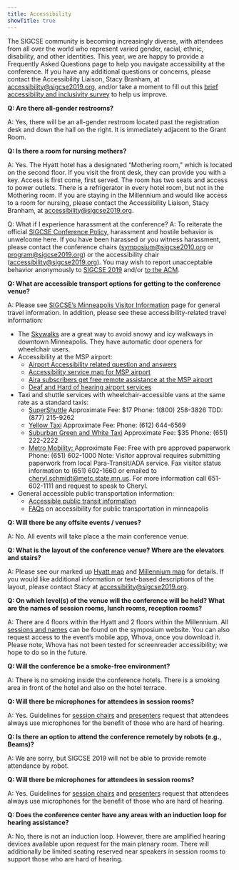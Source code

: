 ```yaml
---
title: Accessibility 
showTitle: true
---
```

The SIGCSE community is becoming increasingly diverse, with attendees from all over the world who represent varied gender, racial, ethnic, disability, and other identities. This year, we are happy to provide a Frequently Asked Questions page to help you navigate accessibility at the conference. If you have any additional questions or concerns, please contact the Accessibility Liaison, Stacy Branham, at [accessibility@sigcse2019.org](mailto:accessibility@sigcse2019.org), and/or take a moment to fill out this [brief accessibility and inclusivity survey](https://goo.gl/forms/EyvKHLdYgL1WaySA2) to help us improve.  

**Q: Are there all-gender restrooms?**

A: Yes, there will be an all-gender restroom located past the registration desk and down the hall on the right. It is immediately adjacent to the Grant Room.

**Q: Is there a room for nursing mothers?**

A: Yes. The Hyatt hotel has a designated “Mothering room,” which is located on the second floor. If you visit the front desk, they can provide you with a key. Access is first come, first served. The room has two seats and access to power outlets. There is a refrigerator in every hotel room, but not in the Mothering room. If you are staying in the Millennium and would like access to a room for nursing, please contact the Accessibility Liaison, Stacy Branham, at [accessibility@sigcse2019.org](mailto:accessibility@sigcse2019.org).

Q: What if I experience harassment at the conference?
A: To reiterate the official [SIGCSE Conference Policy](http://sigcse2019.sigcse.org/policies.html), harassment and hostile behavior is unwelcome here. If you have been harassed or you witness harassment, please contact the conference chairs ([symposium@sigcse2010.org](symposium@sigcse2019.org) or [program@sigcse2019.org](mailto:program@sigcse2019.org)) or the accessibility chair ([accessibility@sigcse2019.org](mailto:accessibility@sigcse2019.org)). You may wish to report unacceptable behavior anonymously to [SIGCSE 2019](https://www.acm.org/about-acm/reporting-unacceptable-behavior) and/or [to the ACM](https://www.acm.org/about-acm/reporting-unacceptable-behavior).

**Q: What are accessible transport options for getting to the conference venue?**

A: Please see [SIGCSE’s Minneapolis Visitor Information](https://sigcse2019.sigcse.org/attendees/visitor-info.html) page for general travel information. In addition, please see these accessibility-related travel information:

  * The [Skywalks](https://www.minneapolis.org/map-transportation/minneapolis-skyway-guide/) are a great way to avoid snowy and icy walkways in downtown Minneapolis. They have automatic door openers for wheelchair users. 
  * Accessibility at the MSP airport: 
     * [Airport Accessibility related question and answers](http://www.mspairport.com/airport/accessibility/accessibility-faqs)
     * [Accessibility service map for MSP airport](http://www.mspairport.com/airport/accessibility)
     * [Aira subscribers get free remote assistance at the MSP airport](http://www.mspairport.com/airport/accessibility/blind-or-low-vision)
     * [Deaf and Hard of hearing airport services ](http://www.mspairport.com/airport/accessibility/deaf-and-hard-hearing)
  * Taxi and shuttle services with wheelchair-accessible vans at the same rate as a standard taxis:
     * [SuperShuttle](https://www.supershuttle.com/locations/minneapolis-stpaul-msp/)
       Approximate Fee: $17
       Phone: 1(800) 258-3826
       TDD:(877) 215-9262
     * [Yellow Taxi](http://www.yellowtaxicabmn.com/)
       Approximate Fee: 
       Phone: (612) 644-6569
     * [Suburban Green and White Taxi](http://www.suburbantaxi.com/)
       Approximate Fee: $35
       Phone: (651) 222-2222
     * [Metro Mobility: ](https://metrocouncil.org/Transportation/Services/Metro-Mobility-Home/Eligibility-Certifications.aspx)
       Approximate Fee: Free with pre approved paperwork
       Phone: (651) 602-1000
       Note: Visitor approval requires submitting paperwork from local Para-Transit/ADA service. Fax visitor status information to (651) 602-1660 or emailed to cheryl.schmidt@metc.state.mn.us. For more information call 651-602-1111 and request to speak to Cheryl. 
  * General accessible public transportation information: 
     * [Accessible public transit information](https://www.metrotransit.org/accessibility)
     * [FAQs](https://www.disability.state.mn.us/information-and-assistance/transportation-faq/) on accessibility for public transportation in minneapolis

**Q: Will there be any offsite events / venues?**

A: No. All events will take place a the main conference venue.

**Q: What is the layout of the conference venue? Where are the elevators and stairs?**

A: Please see our marked up [Hyatt map](https://drive.google.com/file/d/1u0wcPp_hZksGcVX5SO-jVY9s6U6ewWC7/view?usp=sharing) and [Millennium map](https://drive.google.com/file/d/1OD_g_MZgFUpZBMcAETm40vUno1xJeOpj/view?usp=sharing) for details. If you would like additional information or text-based descriptions of the layout, please contact Stacy at [accessibility@sigcse2019.org](mailto:accessibility@sigcse2019.org).

**Q: On which level(s) of the venue will the conference will be held? What are the names of session rooms, lunch rooms, reception rooms?**

A: There are 4 floors within the Hyatt and 2 floors within the Millennium.  All [sessions and names](https://whova.com/embedded/event/sigcs_201902/) can be found on the symposium website.  You can also request access to the event’s mobile app, Whova, once you download it. Please note, Whova has not been tested for screenreader accessibility; we hope to do so in the future. 

**Q: Will the conference be a smoke-free environment?**

A: There is no smoking inside the conference hotels. There is a smoking area in front of the hotel and also on the hotel terrace.

**Q: Will there be microphones for attendees in session rooms?**

A: Yes. Guidelines for [session chairs](https://sigcse2019.sigcse.org/attendees/session-chair.html) and [presenters](https://sigcse2019.sigcse.org/attendees/presenter.html) request that attendees always use microphones for the benefit of those who are hard of hearing.

**Q: Is there an option to attend the conference remotely by robots (e.g., Beams)?**

A: We are sorry, but SIGCSE 2019 will not be able to provide remote attendance by robot.

**Q: Will there be microphones for attendees in session rooms?**
 
A: Yes. Guidelines for [session chairs](https://sigcse2019.sigcse.org/attendees/session-chair.html) and [presenters](https://sigcse2019.sigcse.org/attendees/presenter.html)  request that attendees always use microphones for the benefit of those who are hard of hearing.

**Q: Does the conference center have any areas with an induction loop for hearing assistance?**

A: No, there is not an induction loop. However, there are amplified hearing devices available upon request for the main plenary room. There will additionally be limited seating reserved near speakers in session rooms to support those who are hard of hearing.
